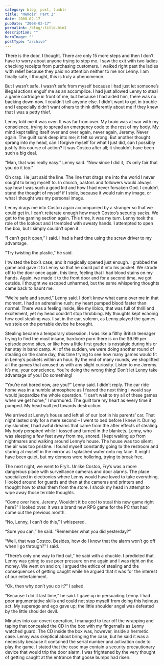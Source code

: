 ```yaml
---
category: blog, post, tumblr
title: "Memoir: Part 2"
date: 2008-02-17
pubDate: "2008-02-17"
permalink: /blog/:title.html
description: ""
heroImage: ""
postType: "archive"
---
```


There is the door, I thought. There are only 15 more steps and then I don’t have to worry about anyone trying to stop me. I saw the exit with two ladies checking receipts from purchasing customers. I walked right past the ladies with relief because they paid no attention neither to me nor Lenny. I am finally safe, I thought, this is truly a phenomenon.

But I wasn’t safe. I wasn’t safe from myself because I had just let someone’s illegal actions engulf me as an accomplice. I had just allowed Lenny to steal a game cartridge in front of me, but because I had aided him, there was no backing down now. I couldn’t tell anyone else. I didn’t want to get in trouble and I especially didn’t want others to think differently about me if they knew that I was a petty thief.

Lenny told me it was over. It was far from over. My brain was at war with my conscience, trying to spread an emergency code to the rest of my body. My mind kept telling itself over and over again, never again, Jeremy. Never again. The guilt sunk deep into me; it felt so wrong. But another thought sprang into my head, can I forgive myself for what I just did, can I possibly justify this course of action? It was Costco after all; it shouldn’t have been such a big deal.

“Man, that was really easy.” Lenny said. “Now since I did it, it’s only fair that you do it too.”

Oh crap. He just said the line. The line that drags me into the world I never sought to bring myself to. In church, pastors and followers would always say how I was such a good kid and how I had never forsaken God. I couldn’t stand the thought of myself if I stole, because it would ruin my image, or what I thought was my personal image.

Lenny drags me into Costco again accompanied by a stranger so that we could get in. I can’t reiterate enough how much Costco’s security sucks. We get to the gaming section again. This time, it was my turn. Lenny took the role of the lookout and I trembled with sweaty hands. I attempted to open the box, but I simply couldn’t open it.

“I can’t get it open,” I said. I had a hard time using the screw driver to my advantage.  

“Try twisting the plastic,” he said.

I twisted the box’s case, and it magically opened just enough. I grabbed the game and gave it to Lenny so that he could put it into his pocket. We strode off to the door once again, this time, feeling that I had blood stains on my hands. Again, we made it to the front door and for a second time, we got outside. I thought we escaped unharmed, but the same whispering thoughts came back to haunt me.

“We’re safe and sound,” Lenny said. I don’t know what came over me in that moment. I had an adrenaline rush; my heart pumped blood faster than normal. There was a feeling inside, like my libido, that was full of thrill and excitement, yet my head couldn’t stop throbbing. My thoughts kept echoing how cool stealing was. I sat in the car, solemn, as Lenny played the games we stole on the portable device he brought.

Stealing became a temporary obsession. I was like a filthy British teenager trying to find the most insane, hardcore porn there is on the $9.99 per episode porno sites, or like how a little first grader is nostalgic during his or her stay in band camp. All of the sudden, we were doing another round of stealing on the same day, this time trying to see how many games would fit in Lenny’s pockets within an hour. By the end of many rounds, we shoplifted all the games that amused us with any slight curiosity. Listen to me Jeremy. It’s me, your conscience. You’re doing the wrong thing! Don’t let Lenny take advantage of you! Do something!

“You’re not bored now, are you?” Lenny said. I didn’t reply. The car ride home was in a humble atmosphere as I feared the next thing I would say would jeopardize the whole operation. “I can’t wait to try all of these games when we get home,” I murmured. The guilt tore my heart as every time it pumped. My head waltzed towards destruction.

We arrived at Lenny’s house and left all of our loot in his parents’ car. That night lasted only for a mere second – I went to bed before I knew it. During my slumber, I had awful dreams that came from the after effects of stealing. My body perspired while I tossed and turned in the blankets. Lenny, who was sleeping a few feet away from me, snored. I kept waking up from nightmares and walking around Lenny’s house. The house was too silent; the air was too pristine. I found myself constantly going to the restroom and staring at myself in the mirror as I splashed water onto my face. It might have been quiet, but my demons were hollering, trying to break free.

The next night, we went to Fry’s. Unlike Costco, Fry’s was a more dangerous place with surveillance cameras and door alarms. The place specialized in electronics where Lenny would have loved to take everything. I looked around for guards and then at the cameras and printers and thought how to steal them from the store. I shook my head in attempt to wipe away those terrible thoughts.

“Come over here, Jeremy. Wouldn’t it be cool to steal this new game right here?” I looked over. It was a brand new RPG game for the PC that had come out the previous month.

“No, Lenny, I can’t do this,” I whispered.

“Sure you can,” he said. “Remember what you did yesterday?”

“Well, that was Costco. Besides, how do I know that the alarm won’t go off when I go through?” I said.

“There’s only one way to find out,” he said with a chuckle. I predicted that Lenny was going to use peer pressure on me again and I was right on the money. We went on and on; I argued the ethics of stealing and the consequences of getting caught while he argued that it was for the interest of our entertainment.

“Ok, then why don’t you do it?” I asked.

“Because I did it last time,” he said. I gave up in persuading Lenny. I had poor argumentative skills and could not stop myself from doing this heinous act. My superego and ego gave up; the little shoulder angel was defeated by the little shoulder devil.

Minutes into our covert operation, I managed to tear off the wrapping and taping that concealed the CD in the box with my fingernails as Lenny watched guard. The CD inside the box was, however, inside a hermetic case. Lenny was skeptical about bringing the case, but he said it was a necessity because it contained the serial number and activation code to play the game. I stated that the case may contain a security precautionary device that would trip the door alarm. I was frightened by the very thought of getting caught at the entrance that goose bumps had risen.
